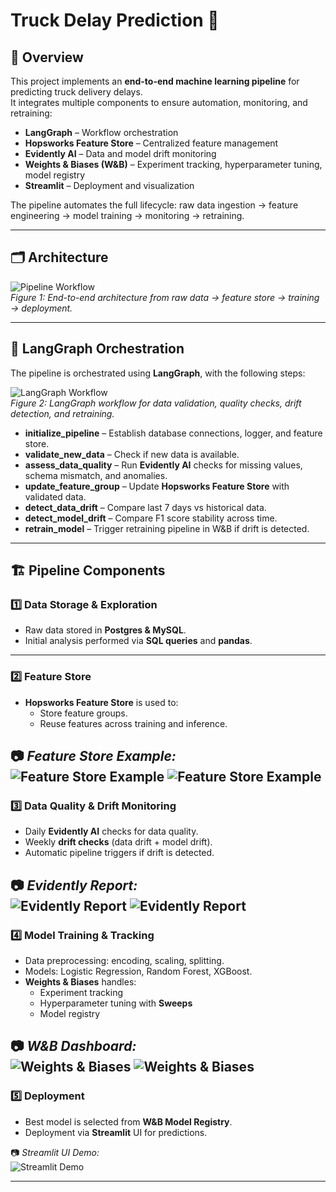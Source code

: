 # Truck Delay Prediction 🚛 

## 📌 Overview
This project implements an **end-to-end machine learning pipeline** for predicting truck delivery delays.  
It integrates multiple components to ensure automation, monitoring, and retraining:

- **LangGraph** – Workflow orchestration  
- **Hopsworks Feature Store** – Centralized feature management  
- **Evidently AI** – Data and model drift monitoring  
- **Weights & Biases (W&B)** – Experiment tracking, hyperparameter tuning, model registry  
- **Streamlit** – Deployment and visualization  

The pipeline automates the full lifecycle: raw data ingestion → feature engineering → model training → monitoring → retraining.

---

## 🗂️ Architecture

![Pipeline Workflow](imgs/pl.png)  
*Figure 1: End-to-end architecture from raw data → feature store → training → deployment.*

---

## 🔄 LangGraph Orchestration

The pipeline is orchestrated using **LangGraph**, with the following steps:

![LangGraph Workflow](imgs/my_langgraph_graph.png)  
*Figure 2: LangGraph workflow for data validation, quality checks, drift detection, and retraining.*

- **initialize_pipeline** – Establish database connections, logger, and feature store.  
- **validate_new_data** – Check if new data is available.  
- **assess_data_quality** – Run **Evidently AI** checks for missing values, schema mismatch, and anomalies.  
- **update_feature_group** – Update **Hopsworks Feature Store** with validated data.  
- **detect_data_drift** – Compare last 7 days vs historical data.  
- **detect_model_drift** – Compare F1 score stability across time.  
- **retrain_model** – Trigger retraining pipeline in W&B if drift is detected.  

---

## 🏗️ Pipeline Components

### 1️⃣ Data Storage & Exploration
- Raw data stored in **Postgres & MySQL**.  
- Initial analysis performed via **SQL queries** and **pandas**.  

---

### 2️⃣ Feature Store
- **Hopsworks Feature Store** is used to:  
  - Store feature groups.  
  - Reuse features across training and inference.  

📷 *Feature Store Example:*  
![Feature Store Example](imgs/hw01.png)
![Feature Store Example](imgs/hw02.png)
---

### 3️⃣ Data Quality & Drift Monitoring
- Daily **Evidently AI** checks for data quality.  
- Weekly **drift checks** (data drift + model drift).  
- Automatic pipeline triggers if drift is detected.  

📷 *Evidently Report:*  
![Evidently Report](imgs/ev02.png)
![Evidently Report](imgs/ev01.png)
---

### 4️⃣ Model Training & Tracking
- Data preprocessing: encoding, scaling, splitting.  
- Models: Logistic Regression, Random Forest, XGBoost.  
- **Weights & Biases** handles:  
  - Experiment tracking  
  - Hyperparameter tuning with **Sweeps**  
  - Model registry  

📷 *W&B Dashboard:*  
![Weights & Biases](imgs/wb01.png)
![Weights & Biases](imgs/wb02.png)
---

### 5️⃣ Deployment
- Best model is selected from **W&B Model Registry**.  
- Deployment via **Streamlit** UI for predictions.  

📷 *Streamlit UI Demo:*  
![Streamlit Demo](imgs/image.png)

---
